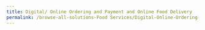 ```yaml
---
title: Digital/ Online Ordering and Payment and Online Food Delivery
permalink: /browse-all-solutions-Food Services/Digital-Online-Ordering-and-Payment-and-Online-Food-Delivery
---
```


